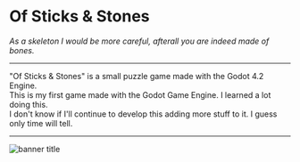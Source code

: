 # Of Sticks & Stones

_As a skeleton I would be more careful, afterall you are indeed made of bones._

- - -

"Of Sticks & Stones" is a small puzzle game made with the Godot 4.2 Engine.\
This is my first game made with the Godot Game Engine. I learned a lot 
doing this.\
I don't know if I'll continue to develop this adding more stuff to it.
I guess only time will tell.

- - -

![banner title](https://github.com/user-attachments/assets/57ce48d8-0719-4def-a9cf-c2b37ea2a44a)


